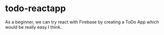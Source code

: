 # todo-reactapp
As a beginner, we can try react with Firebase by creating a ToDo App which would be really easy I think.
